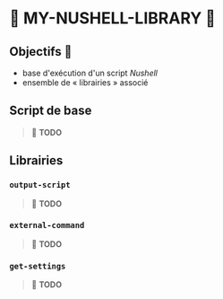 # 🎉 **MY-NUSHELL-LIBRARY** 🎉

## Objectifs 🚩

- base d'exécution d'un script *Nushell*
- ensemble de « librairies » associé

## Script de base

> 📌 **TODO**

## Librairies

### `output-script`

> 📌 **TODO**

### `external-command`

> 📌 **TODO**

### `get-settings`

> 📌 **TODO**
